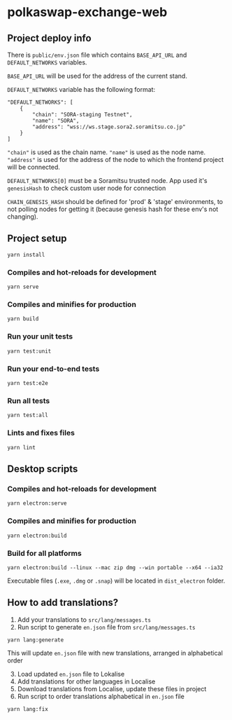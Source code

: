 # polkaswap-exchange-web

## Project deploy info
There is `public/env.json` file which contains `BASE_API_URL` and `DEFAULT_NETWORKS` variables.

`BASE_API_URL` will be used for the address of the current stand.

`DEFAULT_NETWORKS` variable has the following format:

```
"DEFAULT_NETWORKS": [
    {
        "chain": "SORA-staging Testnet",
        "name": "SORA",
        "address": "wss://ws.stage.sora2.soramitsu.co.jp"
    }
]
```

`"chain"` is used as the chain name.
`"name"` is used as the node name.
`"address"` is used for the address of the node to which the frontend project will be connected.

`DEFAULT_NETWORKS[0]` must be a Soramitsu trusted node. App used it's `genesisHash` to check custom user node for connection

`CHAIN_GENESIS_HASH` should be defined for 'prod' & 'stage' environments, to not polling nodes for getting it (because genesis hash for these env's not changing).

## Project setup
```
yarn install
```

### Compiles and hot-reloads for development
```
yarn serve
```

### Compiles and minifies for production
```
yarn build
```

### Run your unit tests
```
yarn test:unit
```

### Run your end-to-end tests
```
yarn test:e2e
```

### Run all tests
```
yarn test:all
```

### Lints and fixes files
```
yarn lint
```

## Desktop scripts

### Compiles and hot-reloads for development
```
yarn electron:serve
```

### Compiles and minifies for production
```
yarn electron:build
```

### Build for all platforms

```
yarn electron:build --linux --mac zip dmg --win portable --x64 --ia32
```

Executable files (`.exe`, `.dmg` or `.snap`) will be located in `dist_electron` folder.


## How to add translations?
1) Add your translations to `src/lang/messages.ts`
2) Run script to generate `en.json` file from `src/lang/messages.ts`
```
yarn lang:generate
```
This will update `en.json` file with new translations, arranged in alphabetical order

3) Load updated `en.json` file to Lokalise
4) Add translations for other languages in Localise
5) Download translations from Localise, update these files in project
6) Run script to order translations alphabetical in `en.json` file
```
yarn lang:fix
```